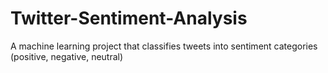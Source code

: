 # Twitter-Sentiment-Analysis
A machine learning project that classifies tweets into sentiment categories (positive, negative, neutral)
